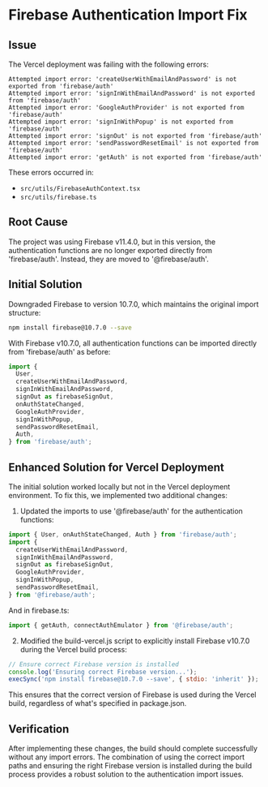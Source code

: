 # Firebase Authentication Import Fix

## Issue

The Vercel deployment was failing with the following errors:

```
Attempted import error: 'createUserWithEmailAndPassword' is not exported from 'firebase/auth'
Attempted import error: 'signInWithEmailAndPassword' is not exported from 'firebase/auth'
Attempted import error: 'GoogleAuthProvider' is not exported from 'firebase/auth'
Attempted import error: 'signInWithPopup' is not exported from 'firebase/auth'
Attempted import error: 'signOut' is not exported from 'firebase/auth'
Attempted import error: 'sendPasswordResetEmail' is not exported from 'firebase/auth'
Attempted import error: 'getAuth' is not exported from 'firebase/auth'
```

These errors occurred in:

- `src/utils/FirebaseAuthContext.tsx`
- `src/utils/firebase.ts`

## Root Cause

The project was using Firebase v11.4.0, but in this version, the authentication functions are no longer exported directly from 'firebase/auth'. Instead, they are moved to '@firebase/auth'.

## Initial Solution

Downgraded Firebase to version 10.7.0, which maintains the original import structure:

```bash
npm install firebase@10.7.0 --save
```

With Firebase v10.7.0, all authentication functions can be imported directly from 'firebase/auth' as before:

```typescript
import {
  User,
  createUserWithEmailAndPassword,
  signInWithEmailAndPassword,
  signOut as firebaseSignOut,
  onAuthStateChanged,
  GoogleAuthProvider,
  signInWithPopup,
  sendPasswordResetEmail,
  Auth,
} from 'firebase/auth';
```

## Enhanced Solution for Vercel Deployment

The initial solution worked locally but not in the Vercel deployment environment. To fix this, we implemented two additional changes:

1. Updated the imports to use '@firebase/auth' for the authentication functions:

```typescript
import { User, onAuthStateChanged, Auth } from 'firebase/auth';
import {
  createUserWithEmailAndPassword,
  signInWithEmailAndPassword,
  signOut as firebaseSignOut,
  GoogleAuthProvider,
  signInWithPopup,
  sendPasswordResetEmail,
} from '@firebase/auth';
```

And in firebase.ts:

```typescript
import { getAuth, connectAuthEmulator } from '@firebase/auth';
```

2. Modified the build-vercel.js script to explicitly install Firebase v10.7.0 during the Vercel build process:

```javascript
// Ensure correct Firebase version is installed
console.log('Ensuring correct Firebase version...');
execSync('npm install firebase@10.7.0 --save', { stdio: 'inherit' });
```

This ensures that the correct version of Firebase is used during the Vercel build, regardless of what's specified in package.json.

## Verification

After implementing these changes, the build should complete successfully without any import errors. The combination of using the correct import paths and ensuring the right Firebase version is installed during the build process provides a robust solution to the authentication import issues.
